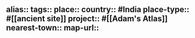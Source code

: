 alias::
tags::
place::
country:: #India 
place-type:: #[[ancient site]] project:: #[[Adam's Atlas]] 
nearest-town::
map-url::
-